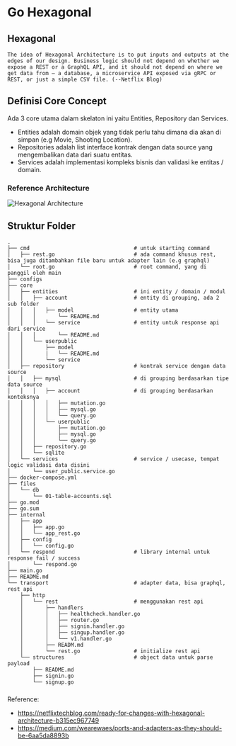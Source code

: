 # Go Hexagonal
## Hexagonal
`The idea of Hexagonal Architecture is to put inputs and outputs at the edges of our design. Business logic should not depend on whether we expose a REST or a GraphQL API, and it should not depend on where we get data from — a database, a microservice API exposed via gRPC or REST, or just a simple CSV file. (--Netflix Blog)`

## Definisi Core Concept
Ada 3 core utama dalam skelaton ini yaitu Entities, Repository dan Services.
- Entities adalah domain objek yang tidak perlu tahu dimana dia akan di simpan (e.g Movie, Shooting Location). 
- Repositories adalah list interface kontrak dengan data source yang mengembalikan data dari suatu entitas.
- Services adalah implementasi kompleks bisnis dan validasi ke entitas / domain. 

### Reference Architecture
![Hexagonal Architecture](https://techraaga.files.wordpress.com/2022/01/image-1.png)

## Struktur Folder
```
.
├── cmd                                 # untuk starting command
│   ├── rest.go                         # ada command khusus rest, bisa juga ditambahkan file baru untuk adapter lain (e.g graphql)
│   └── root.go                         # root command, yang di panggil oleh main
├── configs
├── core
│   ├── entities                        # ini entity / domain / modul
│   │   ├── account                     # entity di grouping, ada 2 sub folder
│   │   │   ├── model                   # entity utama
│   │   │       └── README.md
│   │   │   └── service                 # entity untuk response api dari service
│   │   │       └── README.md
│   │   └── userpublic
│   │       ├── model
│   │       |   └── README.md
│   │       └── service
│   ├── repository                      # kontrak service dengan data source
│   │   ├── mysql                       # di grouping berdasarkan tipe data source
│   │   │   ├── account                 # di grouping berdasarkan konteksnya
│   │   │   │   ├── mutation.go
│   │   │   │   ├── mysql.go
│   │   │   │   └── query.go
│   │   │   └── userpublic
│   │   │       ├── mutation.go
│   │   │       ├── mysql.go
│   │   │       └── query.go
│   │   ├── repository.go
│   │   └── sqlite
│   └── services                        # service / usecase, tempat logic validasi data disini
│       └── user_public.service.go
├── docker-compose.yml
├── files
│   └── db
│       └── 01-table-accounts.sql
├── go.mod
├── go.sum
├── internal
│   ├── app
│   │   ├── app.go
│   │   └── app_rest.go
│   ├── config
│   │   └── config.go
│   └── respond                         # library internal untuk response fail / success
│       └── respond.go
├── main.go
├── README.md
└── transport                           # adapter data, bisa graphql, rest api
    ├── http
    │   └── rest                        # menggunakan rest api
    │       ├── handlers
    │       │   ├── healthcheck.handler.go
    │       │   ├── router.go
    │       │   ├── signin.handler.go
    │       │   ├── singup.handler.go
    │       │   └── v1.handler.go
    │       ├── READM.md
    │       └── rest.go                 # initialize rest api
    └── structures                      # object data untuk parse payload
        ├── README.md
        ├── signin.go
        └── signup.go

```

###
Reference:
- https://netflixtechblog.com/ready-for-changes-with-hexagonal-architecture-b315ec967749
- https://medium.com/wearewaes/ports-and-adapters-as-they-should-be-6aa5da8893b
